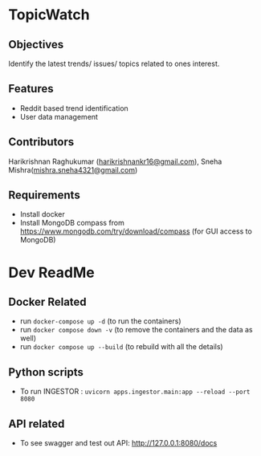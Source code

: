 # TopicWatch

## Objectives
Identify the latest trends/ issues/ topics related to ones interest.

## Features
- Reddit based trend identification
- User data management

## Contributors
Harikrishnan Raghukumar (harikrishnankr16@gmail.com), Sneha Mishra(mishra.sneha4321@gmail.com)

## Requirements
- Install docker
- Install MongoDB compass from https://www.mongodb.com/try/download/compass (for GUI access to MongoDB)

# Dev ReadMe

## Docker Related
- run `docker-compose up -d` (to run the containers)
- run `docker compose down -v` (to remove the containers and the data as well)
- run `docker compose up --build` (to rebuild with all the details)

## Python scripts
- To run INGESTOR : `uvicorn apps.ingestor.main:app --reload --port 8080`

## API related 
- To see swagger and test out API: http://127.0.0.1:8080/docs

